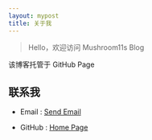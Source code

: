 ```yaml
---
layout: mypost
title: 关于我
---
```


> Hello，欢迎访问 Mushroom11s Blog

该博客托管于 GitHub Page

## 联系我

- Email : <a href = "mailto: zbl686868@126.com">Send Email</a>

- GitHub : [Home Page](https://github.com/mushroom11s)
